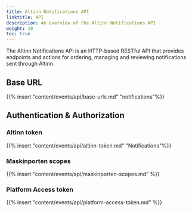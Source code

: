 ```yaml
---
title: Altinn Notifications API
linktitle: API
description: An overview of the Altinn Notifications API
weight: 10
toc: true
---
```


The Altinn Notifications API is an HTTP-based RESTful API that provides endpoints and actions for ordering,
managing and reviewing notifications sent through Altinn.

## Base URL

{{% insert "content/events/api/base-urls.md" "notifications"%}}

## Authentication & Authorization

### Altinn token

{{% insert "content/events/api/altinn-token.md" "Notifications"%}}

### Maskinporten scopes

{{% insert "content/events/api/maskinporten-scopes.md" %}}


### Platform Access token

{{% insert "content/events/api/platform-access-token.md" %}}